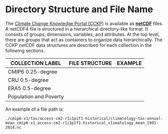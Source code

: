 # Directory Structure and File Name

The [Climate Change Knowledge Portal (CCKP)](https://climateknowledgeportal.worldbank.org) is available as [**netCDF**](https://www.unidata.ucar.edu/software/netcdf) files.
A netCDF4 file is structured in a hierarchical directory-like format.
It consists of groups, dimensions, variables, and attributes. At the top level, there are groups that act as containers to organize data hierarchically.
The CCKP netCDF data structures are described for each collection in the following sections.

| COLLECTION LABEL   | FILE STRUCTURE | EXAMPLE |
|--------------------|----------------|---------|
| CMIP6 0.25-degree  | [](./collections/cmip6-x0.25.md) | [](../notebooks/cmip6-x0.25.ipynb) |
| CRU 0.5-degree     | [](./collections/cru-x0.5.md) | [](../notebooks/cru-x0.5.ipynb) |
| ERA5 0.5-degree    | [](./collections/era5-x0.5.md) | [](../notebooks/era5-x0.5.ipynb) |
| Population and Poverty | [](./collections/pop-x1.md) | [](../notebooks/pop-x1.ipynb) |


An example of a file path is:

```
./cmip6-x1/tas/access-cm2-r1i1p1f1-historical/climatology-tas-annual-mean_cmip6-x1_access-cm2-r1i1p1f1-historical_climatology_mean_1991-2014.nc
```